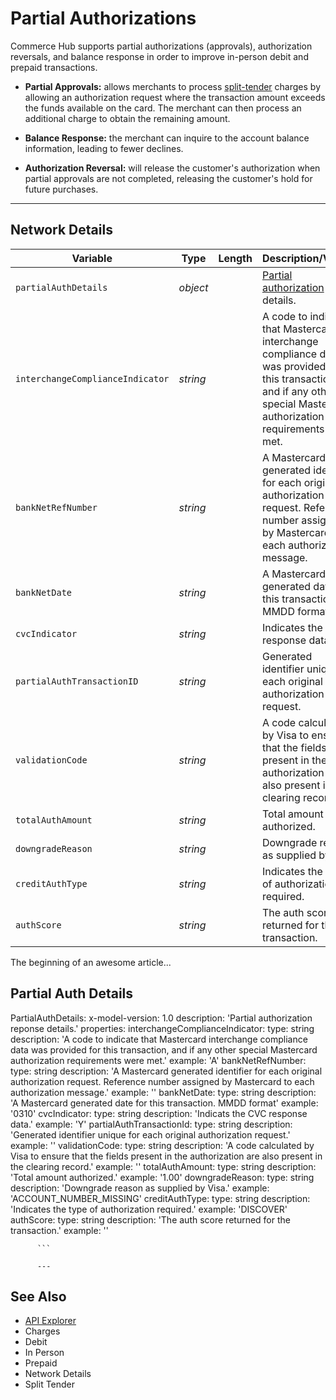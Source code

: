 # Partial Authorizations

Commerce Hub supports partial authorizations (approvals), authorization reversals, and balance response in order to improve in-person debit and prepaid transactions.

- **Partial Approvals:** allows merchants to process [split-tender](path=?docs/Resources/Guides/Split-Tender.md) charges by allowing an authorization request where the transaction amount exceeds the funds available on the card. The merchant can then process an additional charge to obtain the remaining amount.

- **Balance Response:** the merchant can inquire to the account balance information, leading to fewer declines.

- **Authorization Reversal:** will release the customer's authorization when partial approvals are not completed, releasing the customer's hold for future purchases.

---

## Network Details

<!--
type: tab
title: networkDetails
-->


| Variable | Type | Length | Description/Values |
| -------- | -- | ------------ | ------------------ |
| `partialAuthDetails` | *object* | | [Partial authorization](?path=docs/Resources/Guides/Authorizations/Partial-Auth.md) details. |
| `interchangeComplianceIndicator` | *string* | | A code to indicate that Mastercard interchange compliance data was provided for this transaction, and if any other special Mastercard authorization requirements were met. |
| `bankNetRefNumber` | *string* | | A Mastercard generated identifier for each original authorization request. Reference number assigned by Mastercard to each authorization message. |
| `bankNetDate` | *string* | | A Mastercard generated date for this transaction. MMDD format. |
| `cvcIndicator` | *string* | | Indicates the CVC response data. |
| `partialAuthTransactionID` | *string* | | Generated identifier unique for each original authorization request. |
| `validationCode` | *string* | | A code calculated by Visa to ensure that the fields present in the authorization are also present in the clearing record. |
| `totalAuthAmount` | *string* | | Total amount authorized. |
| `downgradeReason` | *string* | | Downgrade reason as supplied by Visa. |
| `creditAuthType` | *string* | | Indicates the type of authorization required. |
| `authScore` | *string* | | The auth score returned for the transaction. |


The beginning of an awesome article...

## Partial Auth Details
 PartialAuthDetails:
      x-model-version: 1.0
      description: 'Partial authorization reponse details.'
      properties:
        interchangeComplianceIndicator:
          type: string
          description: 'A code to indicate that Mastercard interchange compliance data was provided for this transaction, and if any other special Mastercard authorization requirements were met.'
          example: 'A'
        bankNetRefNumber:
          type: string
          description: 'A Mastercard generated identifier for each original authorization request. Reference number assigned by Mastercard to each authorization message.'
          example: ''
        bankNetDate:
          type: string
          description: 'A Mastercard generated date for this transaction. MMDD format'
          example: '0310'
        cvcIndicator:
          type: string
          description: 'Indicats the CVC response data.'
          example: 'Y'
        partialAuthTransactionId:
          type: string
          description: 'Generated identifier unique for each original authorization request.'
          example: ''
        validationCode:
          type: string
          description: 'A code calculated by Visa to ensure that the fields present in the authorization are also present in the clearing record.'
          example: ''
        totalAuthAmount:
          type: string
          description: 'Total amount authorized.'
          example: '1.00'
        downgradeReason:
          type: string
          description: 'Downgrade reason as supplied by Visa.'
          example: 'ACCOUNT_NUMBER_MISSING'
        creditAuthType:
          type: string
          description: 'Indicates the type of authorization required.'
          example: 'DISCOVER'
        authScore:
          type: string
          description: 'The auth score returned for the transaction.'
          example: ''

          ```

          ---

<!-- type: tab-end -->

## See Also

- [API Explorer](../api/?type=post&path=/payments/v1/charges)
- Charges
- Debit
- In Person
- Prepaid
- Network Details
- Split Tender
